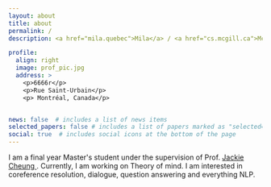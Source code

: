 ```yaml
---
layout: about
title: about
permalink: /
description: <a href="mila.quebec">Mila</a> / <a href="cs.mcgill.ca">McGill</a>

profile:
  align: right
  image: prof_pic.jpg
  address: >
    <p>6666r</p>
    <p>Rue Saint-Urbain</p>
    <p> Montréal, Canada</p>


news: false  # includes a list of news items
selected_papers: false # includes a list of papers marked as "selected={true}"
social: true  # includes social icons at the bottom of the page
---
```


I am a final year Master's student under the supervision of Prof. <a href="https://www.cs.mcgill.ca/~jcheung/index.html"> Jackie Cheung </a>.  Currently, I am working on Theory of mind. I am interested in coreference resolution, dialogue, question answering and everything NLP. 



